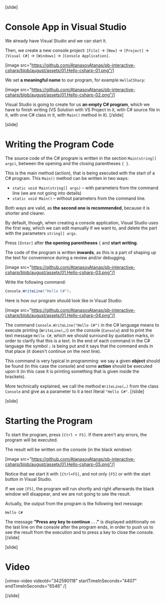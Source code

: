 [slide]
# Console App in Visual Studio
We already have Visual Studio and we can start it. 

Then, we create a new console project: `[File]` → `[New]` → `[Project]` → `[Visual C#]` → `[Windows]` → `[Console Application]`.

[image src="https://github.com/AtanasovAtanas/pb-interactive-csharp/blob/august/assets/01.Hello-csharp-01.png"/]

We set **a meaningful name** to our program, for example `HelloCSharp`:

[image src="https://github.com/AtanasovAtanas/pb-interactive-csharp/blob/august/assets/01.Hello-csharp-02.png"/]

Visual Studio is going to create for us **an empty C# program**, which we have to finish writing (VS Solution with VS Project in it, with C# source file in it, with one C# class in it, with `Main()` method in it).
[/slide]

[slide]
# Writing the Program Code
The source code of the C# program is written in the section `Main(string[] args)`, between the opening and the closing parentheses `{ }`.

This is the main method (action), that is being executed with the start of a C# program. This `Main()` method can be written in two ways:
- `static void Main(string[] args)` – with parameters from the command line (we are not going into details)
- `static void Main()` – without parameters from the command line.

Both ways are valid, as **the second one is recommended**, because it is shorter and clearer. 

By default, though, when creating a console application, Visual Studio uses the first way, which we can edit manually if we want to, and delete the part with the parameters `string[] args`.

Press `[Enter]` after **the opening parentheses** `{` and **start writing**.

The code of the program is written **inwards**, as this is a part of shaping up the text for convenience during a review and/or debugging.

[image src="https://github.com/AtanasovAtanas/pb-interactive-csharp/blob/august/assets/01.Hello-csharp-03.png"/]

Write the following command:
```cs
Console.WriteLine("Hello C#");
```

Here is how our program should look like in Visual Studio:

[image src="https://github.com/AtanasovAtanas/pb-interactive-csharp/blob/august/assets/01.Hello-csharp-04.png"/]

The command `Console.WriteLine("Hello C#")` in the C# language means to execute printing (`WriteLine(…)`) on the console (`Console`) and to print the text message `Hello C#`, which we should surround by quotation marks, in order to clarify that this is a text. In the end of each command in the C# language the symbol `;` is being put and it says that the command ends in that place (it doesn't continue on the next line).

This command is very typical in programming: we say a given **object** should be found (in this case the console) and some **action** should be executed upon it (in this case it is printing something that is given inside the brackets). 

More technically explained, we call the method `WriteLine(…)` from the class `Console` and give as a parameter to it a text literal `"Hello C#"`.
[/slide]

[slide]
# Starting the Program
To start the program, press `[Ctrl + F5]`. If there aren't any errors, the program will be executed. 

The result will be written on the console (in the black window):

[image src="https://github.com/AtanasovAtanas/pb-interactive-csharp/blob/august/assets/01.Hello-csharp-05.png"/]

Notice that we start it with `[Ctrl+F5]`, and not only `[F5]` or with the start button in Visual Studio. 

If we use `[F5]`, the program will run shortly and right afterwards the black window will disappear, and we are not going to see the result.

Actually, the output from the program is the following text message:
```
Hello C#
```

The message **"Press any key to continue . . ."** is displayed additionally on the last line on the console after the program ends, in order to push us to see the result from the execution and to press a key to close the console.
[/slide]

[slide]
# Video

[vimeo-video videoId="342590118" startTimeInSeconds="4407" endTimeInSeconds="6546" /]

[/slide]